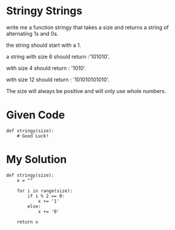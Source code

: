 # Stringy Strings

write me a function stringy that takes a size and returns a string of alternating 1s and 0s.

the string should start with a 1.

a string with size 6 should return :'101010'.

with size 4 should return : '1010'.

with size 12 should return : '101010101010'.

The size will always be positive and will only use whole numbers.

# Given Code

```{python}
def stringy(size):
    # Good Luck!
```

# My Solution

```{python}
def stringy(size):
    x = ""
    
    for i in range(size):
        if i % 2 == 0:
            x += '1'
        else:
            x += '0'
    
    return x
```
